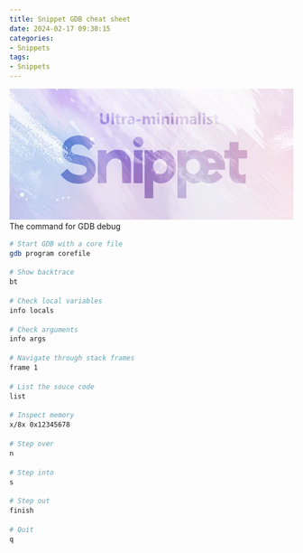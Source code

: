 ```yaml
---
title: Snippet GDB cheat sheet
date: 2024-02-17 09:30:15
categories:
- Snippets
tags:
- Snippets
---
```


![Snippet](/uploads/images/0000/Snippet.jpg)
The command for GDB debug

<!-- more -->

```bash
# Start GDB with a core file
gdb program corefile

# Show backtrace
bt

# Check local variables
info locals

# Check arguments
info args

# Navigate through stack frames
frame 1

# List the souce code
list

# Inspect memory
x/8x 0x12345678

# Step over
n

# Step into
s

# Step out
finish

# Quit
q
```
